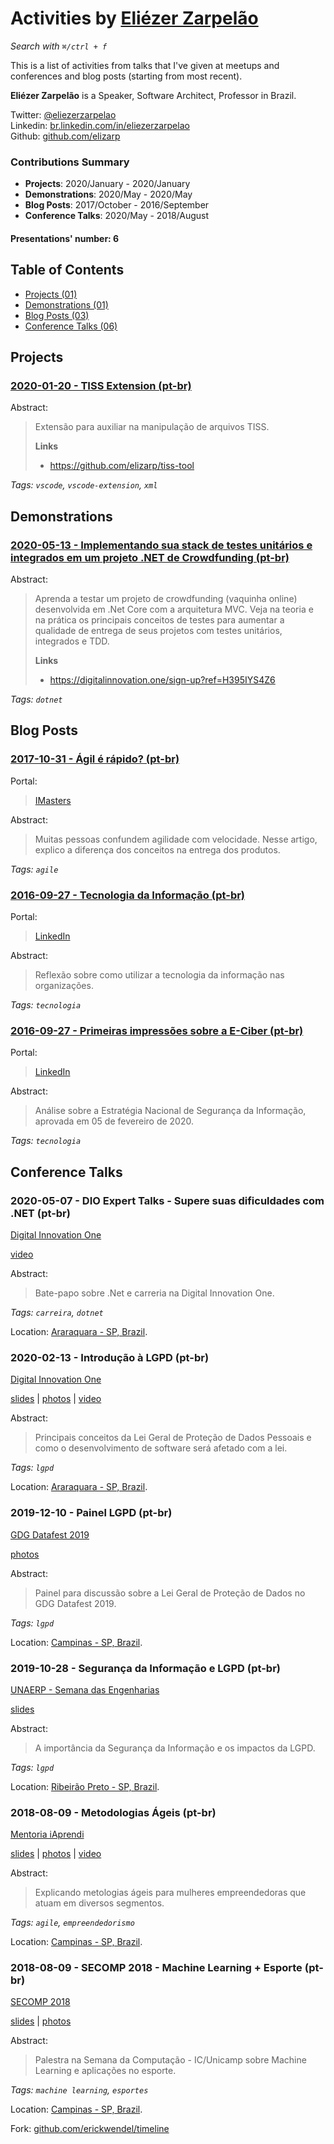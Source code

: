 # Activities by <a href="https://twitter.com/eliezerzarpelao" target="_blank">Eliézer Zarpelão</a>

_Search with `⌘/ctrl + f`_

This is a list of activities from talks that I've given at meetups and conferences and blog posts (starting from most recent).

**Eliézer Zarpelão** is a Speaker, Software Architect, Professor in Brazil.
 
Twitter:  [@eliezerzarpelao](https://twitter.com/eliezerzarpelao)  
Linkedin:  [br.linkedin.com/in/eliezerzarpelao](http://br.linkedin.com/in/eliezerzarpelao)  
Github:  [github.com/elizarp](https://github.com/elizarp)  

### Contributions Summary

* **Projects**: 2020/January - 2020/January 
* **Demonstrations**: 2020/May - 2020/May 
* **Blog Posts**: 2017/October - 2016/September 
* **Conference Talks**: 2020/May - 2018/August 

#### Presentations' number: 6

## Table of Contents

- [Projects (01)](#projects)
- [Demonstrations (01)](#demonstrations)
- [Blog Posts (03)](#blog-posts)
- [Conference Talks (06)](#conference-talks)

## Projects

### <a href="https://marketplace.visualstudio.com/items?itemName=elizarp.tiss-tool" target="_blank">2020-01-20 - TISS Extension (pt-br)</a>


Abstract:

> Extensão para auxiliar na manipulação de arquivos TISS.
> 
> <b>Links</b>
> 
> - <a href="https://github.com/elizarp/tiss-tool" target="_blank">https://github.com/elizarp/tiss-tool</a>
> 


_Tags: `vscode`, `vscode-extension`, `xml`_


## Demonstrations

### <a href="https://web.digitalinnovation.one/live-coding" target="_blank">2020-05-13 - Implementando sua stack de testes unitários e integrados em um projeto .NET de Crowdfunding (pt-br)</a>


Abstract:

> Aprenda a testar um projeto de crowdfunding (vaquinha online) desenvolvida em .Net Core com a arquitetura MVC. Veja na teoria e na prática os principais conceitos de testes para aumentar a qualidade de entrega de seus projetos com testes unitários, integrados e TDD.
> 
> <b>Links</b>
> 
> - <a href="https://digitalinnovation.one/sign-up?ref=H395IYS4Z6" target="_blank">https://digitalinnovation.one/sign-up?ref=H395IYS4Z6</a>
> 


_Tags: `dotnet`_


## Blog Posts

### <a href="https://imasters.com.br/desenvolvimento/agil-e-rapido" target="_blank">2017-10-31 - Ágil é rápido? (pt-br)</a>


Portal:

> <a href="https://imasters.com.br" target="_blank">IMasters</a>


Abstract:

> Muitas pessoas confundem agilidade com velocidade. Nesse artigo, explico a diferença dos conceitos na entrega dos produtos.
> 
> 


_Tags: `agile`_

### <a href="https://www.linkedin.com/pulse/tecnologia-da-informa%C3%A7%C3%A3o-eli%C3%A9zer-zarpel%C3%A3o/" target="_blank">2016-09-27 - Tecnologia da Informação (pt-br)</a>


Portal:

> <a href="https://www.linkedin.com/" target="_blank">LinkedIn</a>


Abstract:

> Reflexão sobre como utilizar a tecnologia da informação nas organizações.
> 
> 


_Tags: `tecnologia`_

### <a href="https://www.linkedin.com/pulse/primeiras-impress%C3%B5es-sobre-e-ciber-eli%C3%A9zer-zarpel%C3%A3o/" target="_blank">2016-09-27 - Primeiras impressões sobre a E-Ciber (pt-br)</a>


Portal:

> <a href="https://www.linkedin.com/" target="_blank">LinkedIn</a>


Abstract:

> Análise sobre a Estratégia Nacional de Segurança da Informação, aprovada em 05 de fevereiro de 2020.
> 
> 


_Tags: `tecnologia`_


## Conference Talks

### 2020-05-07 - DIO Expert Talks - Supere suas dificuldades com .NET (pt-br)


<a href="https://digitalinnovation.one/" target="_blank">Digital Innovation One</a>


  <a href="https://www.youtube.com/watch?v=sVPYCU7nC0E" target="_blank">video</a>


Abstract:

> Bate-papo sobre .Net e carreria na Digital Innovation One.
> 
> 


_Tags: `carreira`, `dotnet`_


Location: <a href="https://www.google.com/maps/?q=-21.797121669257336,-48.174641126085916" target="_blank">Araraquara - SP, Brazil</a>.

### 2020-02-13 - Introdução à LGPD (pt-br)


<a href="https://digitalinnovation.one/" target="_blank">Digital Innovation One</a>


<a href="https://pt.slideshare.net/elizarp3/introduo-lgpd-digital-innovation-one" target="_blank">slides</a> |  <a href="https://github.com/elizarp/timeline/tree/master/2020-02-13-introducao_a_lgpd" target="_blank">photos</a> |  <a href="https://www.youtube.com/watch?v=gOdNBjIVqYE" target="_blank">video</a>


Abstract:

> Principais conceitos da Lei Geral de Proteção de Dados Pessoais e como o desenvolvimento de software será afetado com a lei.
> 
> 


_Tags: `lgpd`_


Location: <a href="https://www.google.com/maps/?q=-21.797121669257336,-48.174641126085916" target="_blank">Araraquara - SP, Brazil</a>.

### 2019-12-10 - Painel LGPD (pt-br)


<a href="https://gdg-campinas.github.io/datafest" target="_blank">GDG Datafest 2019</a>


 <a href="https://github.com/elizarp/timeline/tree/master/2019-12-10-GDG_Datafest_Painel_LGPD" target="_blank">photos</a> 


Abstract:

> Painel para discussão sobre a Lei Geral de Proteção de Dados no GDG Datafest 2019.
> 
> 


_Tags: `lgpd`_


Location: <a href="https://www.google.com/maps/?q=-22.814580259258157,-47.06479226060882" target="_blank">Campinas - SP, Brazil</a>.

### 2019-10-28 - Segurança da Informação e LGPD (pt-br)


<a href="https://www.unaerp.br/eventos/4-semana-da-engenharia-e-tecnologia" target="_blank">UNAERP - Semana das Engenharias</a>


<a href="https://pt.slideshare.net/elizarp3/a-importncia-da-segurana-da-informao-e-os-impactos-da-lgpd" target="_blank">slides</a>  


Abstract:

> A importância da Segurança da Informação e os impactos da LGPD.
> 
> 


_Tags: `lgpd`_


Location: <a href="https://www.google.com/maps/?q=-21.19976673692856,-47.77948109511075" target="_blank">Ribeirão Preto - SP, Brazil</a>.

### 2018-08-09 - Metodologias Ágeis (pt-br)


<a href="https://iaprendi.com/as-3-ferramentas-de-gestao-que-farao-diferenca-no-seu-negocio/" target="_blank">Mentoria iAprendi</a>


<a href="2018-08-09-iaprendi_metodologias_ageis/2018-08-09_WebinarMetodologiasAgeis_iAprendi.pdf" target="_blank">slides</a> |  <a href="https://github.com/elizarp/timeline/tree/master/2018-08-09-iaprendi_metodologias_ageis" target="_blank">photos</a> |  <a href="https://www.youtube.com/watch?v=EvX--S-fgVg&feature=youtu.be" target="_blank">video</a>


Abstract:

> Explicando metologias ágeis para mulheres empreendedoras que atuam em diversos segmentos.
> 
> 


_Tags: `agile`, `empreendedorismo`_


Location: <a href="https://www.google.com/maps/?q=-22.90219985563854,-47.04403635875326" target="_blank">Campinas - SP, Brazil</a>.

### 2018-08-09 - SECOMP 2018 - Machine Learning + Esporte (pt-br)


<a href="https://www.secomp.com.br/" target="_blank">SECOMP 2018</a>


<a href="2018-08-09-SECOMP_MLSports/2018-08-09_MLSportsSECOMP.pdf" target="_blank">slides</a> |  <a href="https://github.com/elizarp/timeline/tree/master/2018-08-09-SECOMP_MLSports" target="_blank">photos</a> 


Abstract:

> Palestra na Semana da Computação - IC/Unicamp sobre Machine Learning e aplicações no esporte.
> 
> 


_Tags: `machine learning`, `esportes`_


Location: <a href="https://www.google.com/maps/?q=-22.814580259258157,-47.06479226060882" target="_blank">Campinas - SP, Brazil</a>.


Fork: [github.com/erickwendel/timeline](https://github.com/erickwendel/timeline)
